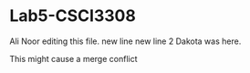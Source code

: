 # Lab5-CSCI3308
Ali Noor
editing this file.
new line
new line 2
Dakota was here.

This might cause a merge conflict

